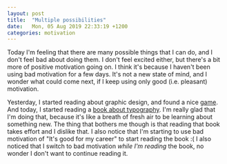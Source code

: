 ```yaml
---
layout: post
title:  "Multiple possibilities"
date:   Mon, 05 Aug 2019 22:33:19 +1200
categories: motivation
---
```


Today I'm feeling that there are many possible things that I can do, and I don't
feel bad about doing them. I don't feel excited either, but there's a bit more
of positive motivation going on. I think it's because I haven't been using bad
motivation for a few days. It's not a new state of mind, and I wonder what could
come next, if I keep using only good (i.e. pleasant) motivation.

Yesterday, I started reading about graphic design, and found a nice
[game](https://type.method.ac). And today, I started reading a [book about
typography](https://web.archive.org/web/20161011001342/http://www.thinkingwithtype.com/contents/letter/).
I'm really glad that I'm doing that, because it's like a breath of fresh air to
be learning about something new. The thing that bothers me though is that
reading that book takes effort and I dislike that. I also notice that I'm
starting to use bad motivation of "It's good for my career" to start reading the
book :( I also noticed that I switch to bad motivation *while I'm reading* the
book, no wonder I don't want to continue reading it.
